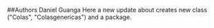 ##Authors
Daniel Guanga
Here a new update about creates new class ("Colas", "Colasgenericas") and a package.
